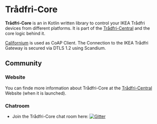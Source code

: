 # Trådfri-Core

**Trådfri-Core** is an in Kotlin written library to control your IKEA Trådfri devices from different platforms. It is part of the [Trådfri-Central](https://github.com/tradfri-central/tradfri-central) and the core logic behind it.

[Californium](https://www.eclipse.org/californium/) is used as CoAP Client. The Connection to the IKEA Trådfri Gateway is secured via DTLS 1.2 using Scandium.

## Community

### Website

You can finde more information about Trådfri-Core at the [Trådfri-Central](https://www.tradfri-central.de) Website (when it is launched).

### Chatroom

* Join the Trådfri-Core chat room here: [![Gitter](https://badges.gitter.im/Join%20Chat.svg)](https://gitter.im/Tr%C3%A5dfri-Central/core)